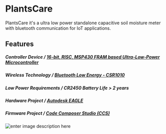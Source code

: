 # PlantsCare
PlantsCare it's a ultra low power standalone capacitive soil moisture meter with bluetooth communication for IoT applications.

## Features
##### Controller Device / [16-bit, RISC, MSP430 FRAM based Ultra-Low-Power Microcontroller](https://github.com/TiagoPaulaSilva/PlantsCare/blob/master/Hardware/3.%20Datasheets/MCU/MSP430%20-%20Datasheet.pdf)

##### Wireless Technology / [Bluetooth Low Energy - CSR1010](https://github.com/TiagoPaulaSilva/WorkshySwitch/blob/master/Hardware/3.%20Datasheets/BLE/CSR1010%20(BLE%20IC)%20-%20Datasheet.pdf)

##### Low Power Requirements / CR2450 Battery Life > 2 years

##### Hardware Project / [Autodesk EAGLE](https://www.autodesk.com/products/eagle/free-download)

##### Firmware Project / [Code Composer Studio (CCS)](http://www.ti.com/tool/CCSTUDIO)


![enter image description here](https://lh3.googleusercontent.com/LOmEP2mD7XflodYFwUT_aUZFbs0wenZHi7PlDKWfz_rnjyP-PZkNOjf1A05D3ZemAHy8RlI7vVou8g=s500 "PCB Preview")
